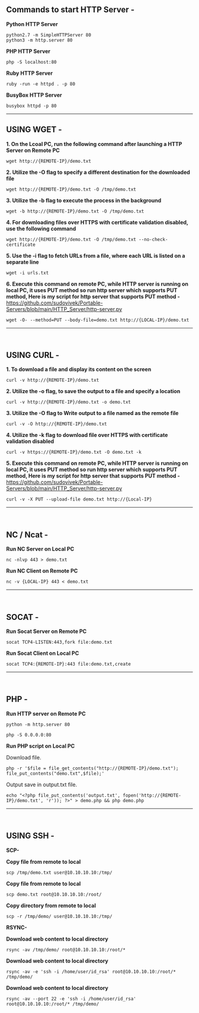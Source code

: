 Commands to start HTTP Server -
------------------------------------------------------------------------------------------------------------------

**Python HTTP Server**

    python2.7 -m SimpleHTTPServer 80
    python3 -m http.server 80

**PHP HTTP Server**

    php -S localhost:80

**Ruby HTTP Server**
    
    ruby -run -e httpd . -p 80
    
**BusyBox HTTP Server**

    busybox httpd -p 80
        
------------------------------------------------------------------------------------------------------------------
    
USING WGET -
------------------------------------------------------------------------------------------------------------------

**1. On the Lcoal PC, run the following command after launching a HTTP Server on Remote PC**
    
    wget http://{REMOTE-IP}/demo.txt

**2. Utilize the -O flag to specify a different destination for the downloaded file**
    
    wget http://{REMOTE-IP}/demo.txt -O /tmp/demo.txt


**3. Utilize the -b flag to execute the process in the background**
    
    wget -b http://{REMOTE-IP}/demo.txt -O /tmp/demo.txt

**4. For downloading files over HTTPS with certificate validation disabled, use the following command**
    
    wget http://{REMOTE-IP}/demo.txt -O /tmp/demo.txt --no-check-certificate

**5. Use the -i flag to fetch URLs from a file, where each URL is listed on a separate line**

    wget -i urls.txt

**6. Execute this command on remote PC, while HTTP server is running on local PC, it uses PUT method so run http server which supports PUT method, Here is my script for http server that supports PUT method  -**  https://github.com/sudovivek/Portable-Servers/blob/main/HTTP_Server/http-server.py

    wget -O- --method=PUT --body-file=demo.txt http://{LOCAL-IP}/demo.txt

------------------------------------------------------------------------------------------------------------------

</br>

USING CURL -
------------------------------------------------------------------------------------------------------------------

**1. To download a file and display its content on the screen**
    
    curl -v http://{REMOTE-IP}/demo.txt

**2. Utilize the -o flag, to save the output to a file and specify a location**
    
    curl -v http://{REMOTE-IP}/demo.txt -o demo.txt

**3. Utilize the -O flag to Write output to a file named as the remote file**

    curl -v -O http://{REMOTE-IP}/demo.txt

**4. Utilize the -k flag to download file over HTTPS with certificate validation disabled**
    
    curl -v https://{REMOTE-IP}/demo.txt -O demo.txt -k

**5. Execute this command on remote PC, while HTTP server is running on local PC, it uses PUT method so run http server which supports PUT method, Here is my script for http server that supports PUT method  -**  https://github.com/sudovivek/Portable-Servers/blob/main/HTTP_Server/http-server.py

    curl -v -X PUT --upload-file demo.txt http://{Local-IP}           
------------------------------------------------------------------------------------------------------------------

</br>

NC / Ncat -
------------------------------------------------------------------------------------------------------------------

**Run NC Server on Local PC**
    
    nc -nlvp 443 > demo.txt

**Run NC Client on Remote PC**
    
    nc -v {LOCAL-IP} 443 < demo.txt
------------------------------------------------------------------------------------------------------------------

</br>

SOCAT -
------------------------------------------------------------------------------------------------------------------

**Run Socat Server on Remote PC**
    
    socat TCP4-LISTEN:443,fork file:demo.txt

**Run Socat Client on Local PC**
    
    socat TCP4:{REMOTE-IP}:443 file:demo.txt,create
------------------------------------------------------------------------------------------------------------------

</br>

PHP -
------------------------------------------------------------------------------------------------------------------

**Run HTTP server on Remote PC**
    
    python -m http.server 80

    php -S 0.0.0.0:80

**Run PHP script on Local PC**

Download file.

    php -r '$file = file_get_contents("http://{REMOTE-IP}/demo.txt"); file_put_contents("demo.txt",$file);'

Output save in output.txt file.

    echo "<?php file_put_contents('output.txt', fopen('http://{REMOTE-IP}/demo.txt', 'r')); ?>" > demo.php && php demo.php
------------------------------------------------------------------------------------------------------------------

</br>

USING SSH - 
------------------------------------------------------------------------------------------------------------------

**SCP-**

**Copy file from remote to local**
    
    scp /tmp/demo.txt user@10.10.10.10:/tmp/

**Copy file from remote to local**

    scp demo.txt root@10.10.10.10:/root/

**Copy directory from remote to local**

    scp -r /tmp/demo/ user@10.10.10.10:/tmp/

**RSYNC-**

**Download web content to local directory**
    
    rsync -av /tmp/demo/ root@10.10.10.10:/root/*

**Download web content to local directory**

    rsync -av -e 'ssh -i /home/user/id_rsa' root@10.10.10.10:/root/* /tmp/demo/

**Download web content to local directory**

    rsync -av --port 22 -e 'ssh -i /home/user/id_rsa' root@10.10.10.10:/root/* /tmp/demo/
